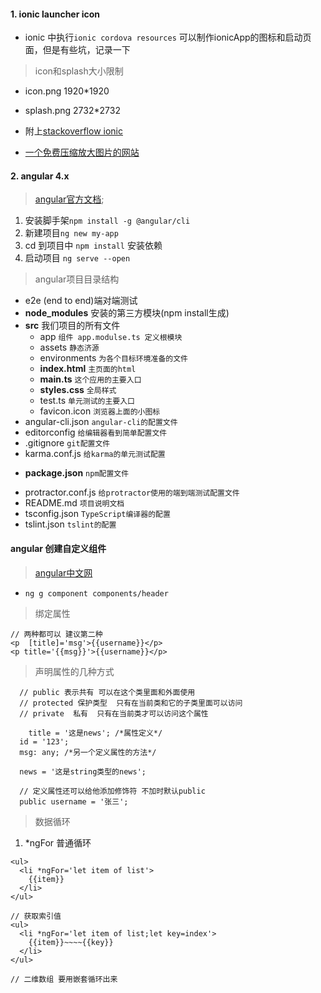 #### 1. ionic launcher icon

* ionic 中执行`ionic cordova resources` 可以制作ionicApp的图标和启动页面，但是有些坑，记录一下

> icon和splash大小限制

* icon.png  1920\*1920 
* splash.png 2732\*2732

* 附上[stackoverflow ionic  
  ](https://stackoverflow.com/questions/29013825/ionic-splash-screen-error-unable-to-read-uploaded-image/31399846)

* [一个免费压缩放大图片的网站](http://www.yasuotu.com/)

#### 2. angular 4.x

> [angular官方文档](https://angular.io/guide/quickstart);

1. 安装脚手架`npm install -g @angular/cli`
2. 新建项目`ng new my-app`
3. cd 到项目中 `npm install` 安装依赖
4. 启动项目 `ng serve --open`

> angular项目目录结构

* e2e \(end to end\)端对端测试
* **node\_modules** 安装的第三方模块\(npm install生成\)
* **src** 我们项目的所有文件
  * app  `组件 app.modulse.ts 定义根模块`
  * assets `静态济源`
  * environments `为各个目标环境准备的文件`
  * **index.html** `主页面的html`
  * **main.ts** `这个应用的主要入口`
  * **styles.css** `全局样式`
  * test.ts `单元测试的主要入口`
  - favicon.icon `浏览器上面的小图标`
* angular-cli.json  `angular-cli的配置文件`
* editorconfig `给编辑器看到简单配置文件`
* .gitignore `git配置文件`
* karma.conf.js `给karma的单元测试配置`
- **package.json** `npm配置文件`
* protractor.conf.js `给protractor使用的端到端测试配置文件`
* README.md `项目说明文档`
* tsconfig.json `TypeScript编译器的配置`
* tslint.json `tslint的配置`

#### angular 创建自定义组件
> [angular中文网](https://www.angular.cn/guide/quickstart)

- `ng g component components/header`

> 绑定属性

```
// 两种都可以 建议第二种
<p  [title]='msg'>{{username}}</p>
<p title='{{msg}}'>{{username}}</p>

```
> 声明属性的几种方式

```
  // public 表示共有 可以在这个类里面和外面使用
  // protected 保护类型  只有在当前类和它的子类里面可以访问
  // private  私有  只有在当前类才可以访问这个属性
  
    title = '这是news'; /*属性定义*/
  id = '123';
  msg: any; /*另一个定义属性的方法*/

  news = '这是string类型的news';

  // 定义属性还可以给他添加修饰符 不加时默认public
  public username = '张三';

```

> 数据循环

1. *ngFor 普通循环

```
<ul>
  <li *ngFor='let item of list'>
    {{item}}
  </li>
</ul>
```
```
// 获取索引值
<ul>
  <li *ngFor='let item of list;let key=index'>
    {{item}}~~~~{{key}}
  </li>
</ul>

// 二维数组 要用嵌套循环出来
```